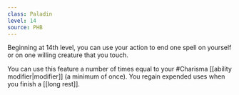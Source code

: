 ```yaml
---
class: Paladin
level: 14
source: PHB
---
```


Beginning at 14th level, you can use your action to end one spell on yourself or on one willing creature that you touch.

You can use this feature a number of times equal to your #Charisma [[ability modifier|modifier]] (a minimum of once). You regain expended uses when you finish a [[long rest]].
